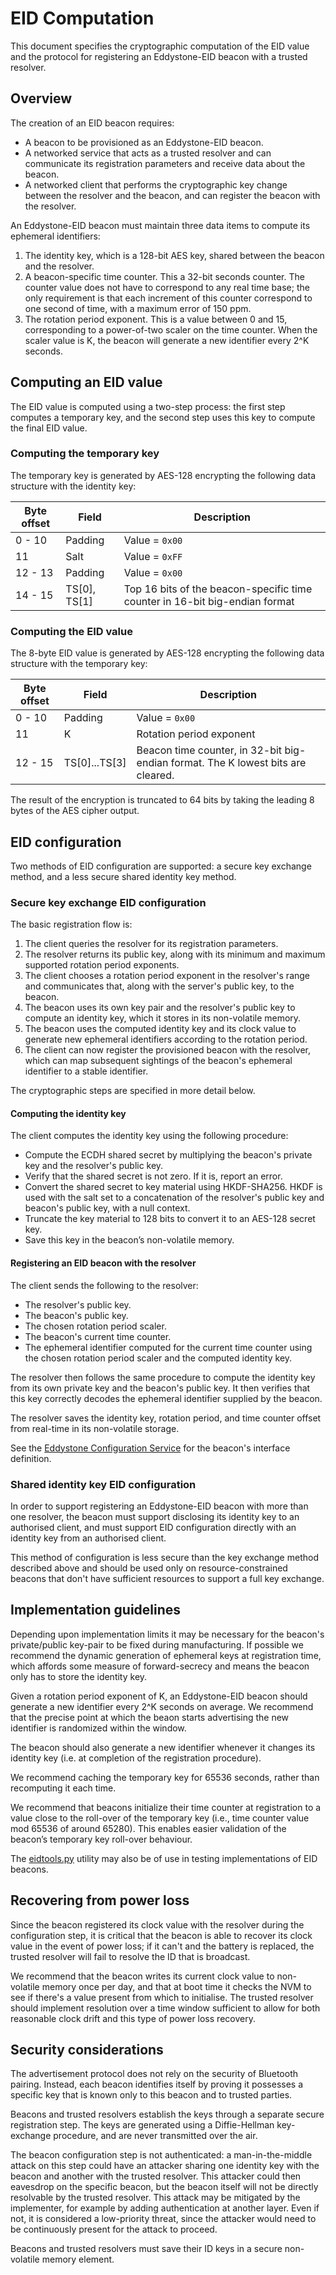 # EID Computation

This document specifies the cryptographic computation of the EID value and the protocol for registering an Eddystone-EID beacon with a trusted resolver.

## Overview

The creation of an EID beacon requires:

- A beacon to be provisioned as an Eddystone-EID beacon.
- A networked service that acts as a trusted resolver and can communicate its registration parameters and receive data about the beacon.
- A networked client that performs the cryptographic key change between the resolver and the beacon, and can register the beacon with the resolver.

An Eddystone-EID beacon must maintain three data items to compute its ephemeral identifiers:

1. The identity key, which is a 128-bit AES key, shared between the beacon and the resolver.
1. A beacon-specific time counter. This a 32-bit seconds counter. The counter value does not have to correspond to any real time base; the only requirement is that each increment of this counter correspond to one second of time, with a maximum error of 150 ppm.
1. The rotation period exponent. This is a value between 0 and 15, corresponding to a power-of-two scaler on the time counter. When the scaler value is K, the beacon will generate a new identifier every 2^K seconds.

## Computing an EID value

The EID value is computed using a two-step process: the first step computes a
temporary key, and the second step uses this key to compute the final EID value.

### Computing the temporary key

The temporary key is generated by AES-128 encrypting the following data structure with the identity key:

Byte offset | Field | Description
------------|-------|------------
0 - 10 | Padding | Value = `0x00`
11 | Salt | Value = `0xFF`
12 - 13 | Padding | Value = `0x00`
14 - 15 | TS[0], TS[1] | Top 16 bits of the beacon-specific time counter in 16-bit big-endian format

### Computing the EID value

The 8-byte EID value is generated by AES-128 encrypting the following data structure with the temporary key:

Byte offset | Field | Description
------------|-------|------------
0 - 10 | Padding | Value = `0x00`
11 | K | Rotation period exponent
12 - 15 | TS[0]...TS[3] | Beacon time counter, in 32-bit big-endian format. The K lowest bits are cleared.

The result of the encryption is truncated to 64 bits by taking the leading 8 bytes of the AES cipher output.

## EID configuration

Two methods of EID configuration are supported: a secure key exchange method, and a less secure shared identity key method.

### Secure key exchange EID configuration

The basic registration flow is:

1. The client queries the resolver for its registration parameters.
1. The resolver returns its public key, along with its minimum and maximum supported rotation period exponents.
1. The client chooses a rotation period exponent in the resolver's range and communicates that, along with the server's public key, to the beacon.
1. The beacon uses its own key pair and the resolver's public key to compute an identity key, which it stores in its non-volatile memory.
1. The beacon uses the computed identity key and its clock value to generate new ephemeral identifiers according to the rotation period.
1. The client can now register the provisioned beacon with the resolver, which can map subsequent sightings of the beacon's ephemeral identifier to a stable identifier.

The cryptographic steps are specified in more detail below.

#### Computing the identity key

The client computes the identity key using the following procedure:

- Compute the ECDH shared secret by multiplying the beacon's private key and the resolver's public key.
- Verify that the shared secret is not zero. If it is, report an error.
- Convert the shared secret to key material using HKDF-SHA256. HKDF is used with the salt set to a concatenation of the resolver's public key and beacon's public key, with a null context.
- Truncate the key material to 128 bits to convert it to an AES-128 secret key.
- Save this key in the beacon’s non-volatile memory.

#### Registering an EID beacon with the resolver

The client sends the following to the resolver:

- The resolver's public key.
- The beacon's public key.
- The chosen rotation period scaler.
- The beacon's current time counter.
- The ephemeral identifier computed for the current time counter using the chosen rotation period scaler and the computed identity key.

The resolver then follows the same procedure to compute the identity key from its own private key and the beacon's public key. It then verifies that this key correctly decodes the ephemeral identifier supplied by the beacon.

The resolver saves the identity key, rotation period, and time counter offset from real-time in its non-volatile storage.

See the [Eddystone Configuration Service](../configuration-service) for the beacon's interface definition. 

### Shared identity key EID configuration

In order to support registering an Eddystone-EID beacon with more than one resolver, the beacon must support disclosing its identity key to an authorised client, and must support EID configuration directly with an identity key from an authorised client.

This method of configuration is less secure than the key exchange method described above and should be used only on resource-constrained beacons that don't have sufficient resources to support a full key exchange.

## Implementation guidelines

Depending upon implementation limits it may be necessary for the beacon's private/public key-pair to be fixed during manufacturing. If possible we recommend the dynamic generation of ephemeral keys at registration time, which affords some measure of forward-secrecy and means the beacon only has to store the identity key.

Given a rotation period exponent of K, an Eddystone-EID beacon should generate a new identifier every 2^K seconds on average. We recommend that the precise point at which the beaon starts advertising the new identifier is randomized within the window.

The beacon should also generate a new identifier whenever it changes its identity key (i.e. at completion of the registration procedure).

We recommend caching the temporary key for 65536 seconds, rather than recomputing it each time.

We recommend that beacons initialize their time counter at registration to a value close to the roll-over of the temporary key (i.e., time counter value mod 65536 of around 65280). This enables easier validation of the beacon’s temporary key roll-over behaviour.

The [eidtools.py](tools/eidtools.py) utility may also be of use in testing implementations of EID beacons.

## Recovering from power loss

Since the beacon registered its clock value with the resolver during the configuration step, it is critical that the beacon is able to recover its clock value in the event of power loss; if it can't and the battery is replaced, the trusted resolver will fail to resolve the ID that is broadcast.

We recommend that the beacon writes its current clock value to non-volatile memory once per day, and that at boot time it checks the NVM to see if there's a value present from which to initialise. The trusted resolver should implement resolution over a time window sufficient to allow for both reasonable clock drift and this type of power loss recovery. 

## Security considerations

The advertisement protocol does not rely on the security of Bluetooth pairing. Instead, each beacon identifies itself by proving it possesses a specific key that is known only to this beacon and to trusted parties.

Beacons and trusted resolvers establish the keys through a separate secure registration step. The keys are generated using a Diffie-Hellman key-exchange procedure, and are never transmitted over the air.

The beacon configuration step is not authenticated: a man-in-the-middle attack on this step could have an attacker sharing one identity key with the beacon and another with the trusted resolver. This attacker could then eavesdrop on the specific beacon, but the beacon itself will not be directly resolvable by the trusted resolver. This attack may be mitigated by the implementer, for example by adding authentication at another layer. Even if not, it is considered a low-priority threat, since the attacker would need to be continuously present for the attack to proceed.

Beacons and trusted resolvers must save their ID keys in a secure non-volatile memory element.
